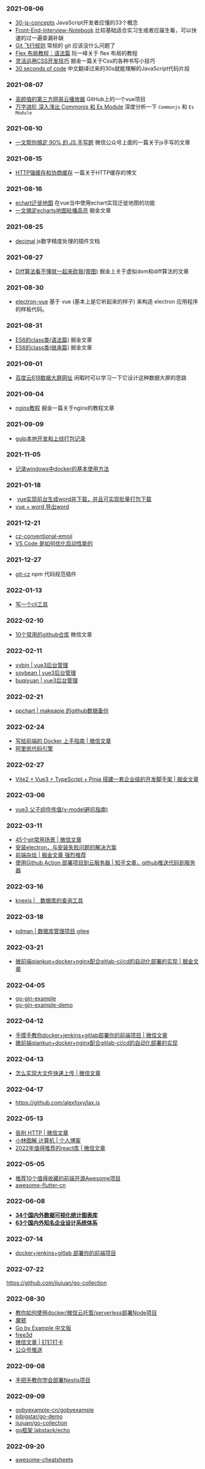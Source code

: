 

### 2021-08-06

- [30-js-concepts](https://github.com/stephentian/33-js-concepts) JavaScript开发者应懂的33个概念
- [Front-End-Interview-Notebook](https://github.com/CavsZhouyou/Front-End-Interview-Notebook) 比较基础适合实习生或者应届生看，可以快速的过一遍查漏补缺
- [Git 飞行规则](https://github.com/k88hudson/git-flight-rules/blob/master/README_zh-CN.md) 常规的 git 应该没什么问题了
- [Flex 布局教程：语法篇](http://www.ruanyifeng.com/blog/2015/07/flex-grammar.html) 阮一峰关于 flex 布局的教程
- [灵活运用CSS开发技巧](https://juejin.cn/post/6844903926110617613)  掘金一篇关于Css的各种书写小技巧
- [30 seconds of code](http://www.html.cn/30-seconds-of-code/) 中文翻译过来的30s就能理解的JavaScript代码片段



### 	2021-08-07

- [高颜值的第三方网易云播放器](https://github.com/qier222/YesPlayMusic) GitHub上的一个vue项目
- [万字进阶  深入浅出 Commonjs 和 Es Module](https://juejin.cn/post/6994224541312483336)  深度分析一下 `Commonjs` 和 `Es Module`

### 2021-08-10

-   [一文帮你搞定 90% 的 JS 手写题](https://mp.weixin.qq.com/s/gpZmJ2ZljlW83Pb-TCnm3A) 微信公众号上面的一篇关于js手写的文章  

### 2021-08-15

- [HTTP强缓存和协商缓存](https://segmentfault.com/a/1190000008956069) 一篇关于HTTP缓存的博文

### 2021-08-16

- [echart迁徙地图](https://blog.csdn.net/m0_49304996/article/details/118702290?spm=1001.2014.3001.5501)  在vue当中使用echart实现迁徙地图的功能
- [一文搞定echarts地图轮播高亮](https://juejin.cn/post/6997978246839042079#heading-6)  掘金文章

### 2021-08-25

- [decimal](https://mikemcl.github.io/decimal.js/#toFixed) js数字精度处理的插件文档

### 2021-08-27

- [DIff算法看不懂就一起来砍我(带图)](https://juejin.cn/post/7000266544181674014)  掘金上关于虚拟dom和diff算法的文章

### 2021-08-30

- [electron-vue](https://simulatedgreg.gitbooks.io/electron-vue/content/cn/)  基于 vue (基本上是它听起来的样子) 来构造 electron 应用程序的样板代码。

### 2021-08-31

- [ES6的class类(语法篇)](https://juejin.cn/post/7000891889465425957)  掘金文章
- [ES6的class类(继承篇)](https://juejin.cn/post/7001284277291712526) 掘金文章

### 2021-09-01

- [百度云618数据大屏网址](https://sugar.aipage.com/dashboard/5f81db321ff3e080e9f09168c923854f)   闲暇时可以学习一下它设计这种数据大屏的思路

### 2021-09-04

- [nginx教程](https://juejin.cn/post/6844903944267759624#heading-2)  掘金一篇关于nginx的教程文章

### 2021-09-09

- [gulp本地开发和上线打包记录](https://www.rinbowli.cn/article/5ff2c62f2191750ca0499915)

### 2021-11-05

- [记录windows中docker的基本使用方法](https://juejin.cn/post/6844903844451713031#comment)

### 2021-01-18

- ​	[vue实现前台生成word并下载，并且可实现批量打包下载](https://blog.csdn.net/baidu_36668721/article/details/115211615?spm=1001.2014.3001.5501)
- [vue + word 导出word](https://gitee.com/xhxdd/vue-export-word)

### 2021-12-21

- [cz-conventional-emoji](https://www.npmjs.com/package/cz-conventional-emoji)
- [VS Code 是如何优化启动性能的](https://fed.taobao.org/blog/taofed/do71ct/wpsf10/?spm=taofed.blogs.blog-list.1.31905ac8ZCJlFf)

### 2021-12-27

- [git-cz](https://www.npmjs.com/package/git-cz) npm 代码规范插件

### 2022-01-13

- [写一个cli工具](https://mp.weixin.qq.com/s/Il0oA09wNw8gag94WabbqQ)

### 2022-02-10

- [10个常用的github仓库](https://mp.weixin.qq.com/s/v6cn8ezmtVqd77xPqfY5NA) 微信文章

### 2022-02-11

- [vvbin | vue3后台管理](https://vvbin.cn/next/#/dashboard/workbench)
- [soybean | vue3后台管理](https://soybean.pro/#/dashboard/analysis)
- [buqiyuan | vue3后台管理](https://buqiyuan.gitee.io/vue3-antd-admin/#/dashboard/welcome)

### 2022-02-21

- [ppchart |  makeapie 的github数据备份](https://github.com/ppchart)

### 2022-02-24

- [写给前端的 Docker 上手指南 | 微信文章](https://mp.weixin.qq.com/s/5LLX__x-yamgR83e0NKAtA)
- [阿里低代码引擎](http://lowcode-engine.cn/)

### 2022-02-27

- [Vite2 + Vue3 + TypeScript + Pinia 搭建一套企业级的开发脚手架 | 掘金文章](https://juejin.cn/post/7036745610954801166)

### 2022-03-06

- [vue3 父子组件传值(v-model避坑指南)](https://blog.csdn.net/dujing_15620553271/article/details/116130968)

### 2022-03-11

- [45个git常用场景 | 微信文章](https://mp.weixin.qq.com/s/0PKUY7Nh2oSqiwovL6zG8A)
- [安装electron，与安装失败问题的解决方案](https://blog.yodfz.com/frontEnd/2020/11/35.html)
- [前端杂烩 | 掘金文章   强烈推荐](https://juejin.cn/post/7069468539412807693#heading-27)
- [使用Github Action 部署项目到云服务器 | 知乎文章，github推送代码到服务器](https://zhuanlan.zhihu.com/p/107545396)

### 2022-03-16

- [knexjs |　数据库的查询工具](https://knexjs.org/)

### 2022-03-18

- [pdman | 数据库管理项目  gitee](https://gitee.com/robergroup/pdman)

### 2022-03-21

- [微前端qiankun+docker+nginx配合gitlab-ci/cd的自动化部署的实现 | 掘金文章](https://juejin.cn/post/6981339862901194759)

### 2022-04-05

- [go-gin-example](https://github.com/eddycjy/go-gin-example.git)
- [go-gin-example-demo](https://eddycjy.com/posts/)

### 2022-04-12

- [手摸手教你docker+jenkins+gitlab部署你的前端项目  | 微信文章](https://mp.weixin.qq.com/s/MF041YTTgvRSx1015PVr7w)
- [微前端qiankun+docker+nginx配合gitlab-ci/cd的自动化部署的实现](https://mp.weixin.qq.com/s/VGQWivxKZ5OD1nLxw8vudQ)

### 2022-04-13

- [怎么实现大文件快速上传 | 微信文章](https://mp.weixin.qq.com/s/OSJzh1qK4ziY8C3zrySd_A)
### 2022-04-17

- https://github.com/alexfoxy/lax.js

### 2022-05-13

- [告别 HTTP | 微信文章](https://mp.weixin.qq.com/s/OxgQQ9amlO6nHHM-tQ1qUA)
- [小林图解 计算机  | 个人博客](https://xiaolincoding.com/)
- [2022年值得推荐的react库 |  微信文章](https://mp.weixin.qq.com/s/tFjMonBvuen8Iy9RtM_6eA)

### 2022-05-05

- [推荐10个值得收藏的前端开源Awesome项目](https://segmentfault.com/a/1190000041900481)
- [awesome-flutter-cn](https://github.com/crazycodeboy/awesome-flutter-cn)

### 2022-06-08

- [**34个国内外数据可视化统计图表库**](https://www.yuque.com/emery/collections/charts)
- [**63个国内外知名企业设计系统体系**](https://www.yuque.com/emery/collections/designsystems)

### 2022-07-14

- [docker+jenkins+gitlab 部署你的前端项目](https://mp.weixin.qq.com/s/OOdiaYei213ZPxKngJVi8A)

### 2022-07-22

https://github.com/jiujuan/go-collection

### 2022-08-30

- [教你如何使用docker/微信云托管/serverless部署Node项目](https://mp.weixin.qq.com/s/R9wfbPSZgUOCMs9TBk3Jpw)
- [魔顿 ](http://www.modown.cn/)
- [Go by Example 中文版](https://gobyexample-cn.github.io/)
- [free3d](https://free3d.com/)
- [微信文章 | 钉钉打卡](https://mp.weixin.qq.com/s/jJVWVa_cXpQkZyQWlcHxtA)
- [公众号推送](https://gitee.com/csitian_admin_admin/dytq?_from=gitee_search)

### 2022-09-08

- [手把手教你学会部署Nestjs项目](https://mp.weixin.qq.com/s/I6yY4dtBDylCr9gz5xrPsw)

### 2022-09-09

- [gobyexample-cn/gobyexample](https://github.com/gobyexample-cn/gobyexample)
- [pibigstar/go-demo](https://github.com/pibigstar/go-demo)
- [jiujuan/go-collection](https://github.com/jiujuan/go-collection)
- [ go框架 labstack/echo](https://github.com/labstack/echo)   

### 2022-09-20

- [awesome-cheatsheets](https://github.com/skywind3000/awesome-cheatsheets)









​	









